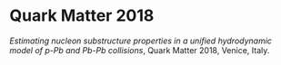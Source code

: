 # Quark Matter 2018

*Estimating nucleon substructure properties in a unified hydrodynamic model of p-Pb and Pb-Pb collisions*,
Quark Matter 2018, Venice, Italy.
